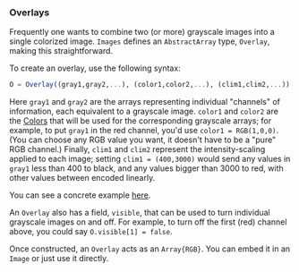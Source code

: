 ### Overlays

Frequently one wants to combine two (or more) grayscale images into a single colorized image.
`Images` defines an `AbstractArray` type, `Overlay`, making this straightforward.

To create an overlay, use the following syntax:
```julia
O = Overlay((gray1,gray2,...), (color1,color2,...), (clim1,clim2,...))
```
Here `gray1` and `gray2` are the arrays representing individual "channels" of information, each equivalent to a grayscale image.
`color1` and `color2` are the [Colors](https://github.com/JuliaLang/Color.jl) that will be used for the corresponding grayscale arrays; for example, to put `gray1` in the red channel, you'd use `color1 = RGB(1,0,0)`.
(You can choose any RGB value you want, it doesn't have to be a "pure" RGB channel.)
Finally, `clim1` and `clim2` represent the intensity-scaling applied to each image; setting `clim1 = (400,3000)` would send any values in `gray1` less than 400 to black, and any values bigger than 3000 to red, with other values between encoded linearly.

You can see a concrete example [here](usage.md).

An `Overlay` also has a field, `visible`, that can be used to turn individual grayscale images on and off. For example, to turn off the first (red) channel above, you could say `O.visible[1] = false`.

Once constructed, an `Overlay` acts as an `Array{RGB}`. You can embed it in an `Image` or just use it directly.

